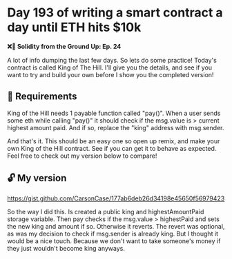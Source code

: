 # Day 193 of writing a smart contract a day until ETH hits $10k

**❌🦜 Solidity from the Ground Up:  Ep. 24**

A lot of info dumping the last few days. So lets do some practice! Today's contract is called King of The Hill. I'll give you the details, and see if you want to try and build your own before I show you the completed version!

## 📝 Requirements

King of the Hill needs 1 payable function called "pay()". When a user sends some eth while calling "pay()" it should check if the msg.value is > current highest amount paid. And if so, replace the "king" address with msg.sender.

And that's it. This should be an easy one so open up remix, and make your own King of the Hill contract. See if you can get it to behave as expected. Feel free to check out my version below to compare!

## 🔓 My version
https://gist.github.com/CarsonCase/177ab6deb26d34198e45650f56979423

So the way I did this. Is created a public king and highestAmountPaid storage variable. Then pay checks if the msg.value > highestPaid and sets the new king and amount if so. Otherwise it reverts. The revert was optional, as was my decision to check if msg.sender is already king. But I thought it would be a nice touch. Because we don't want to take someone's money if they just wouldn't become king anyways. 
